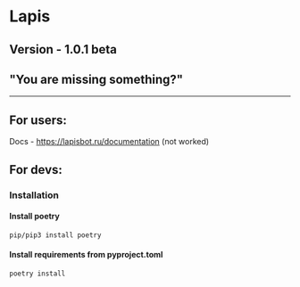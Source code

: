 # Lapis
## Version - 1.0.1 beta
## "You are missing something?"

-------------

## For users:
Docs - https://lapisbot.ru/documentation (not worked)

## For devs:

### Installation

#### Install poetry
```
pip/pip3 install poetry
```

#### Install requirements from pyproject.toml
```
poetry install
```




